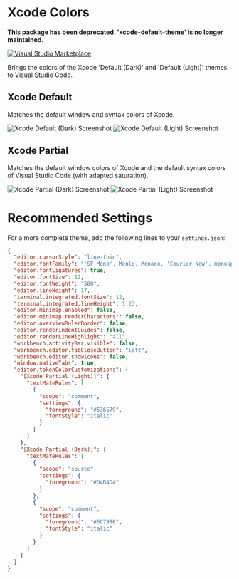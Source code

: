 # Xcode Colors

**This package has been deprecated. 'xcode-default-theme' is no longer maintained.**

[![Visual Studio Marketplace](https://img.shields.io/vscode-marketplace/v/smockle.xcode-default-theme.svg)](https://marketplace.visualstudio.com/items?itemName=smockle.xcode-default-theme)

Brings the colors of the Xcode 'Default (Dark)' and 'Default (Light)' themes to Visual Studio Code.

## Xcode Default

Matches the default window and syntax colors of Xcode.

![Xcode Default (Dark) Screenshot](https://github.com/smockle/xcode-default-theme/raw/master/default-dark.png?raw=true "Xcode Default (Dark) Screenshot")
![Xcode Default (Light) Screenshot](https://github.com/smockle/xcode-default-theme/raw/master/default-light.png?raw=true "Xcode Default (Light) Screenshot")

## Xcode Partial

Matches the default window colors of Xcode and the default syntax colors of Visual Studio Code (with adapted saturation).

![Xcode Partial (Dark) Screenshot](https://github.com/smockle/xcode-default-theme/raw/master/partial-dark.png?raw=true "Xcode Partial (Dark) Screenshot")
![Xcode Partial (Light) Screenshot](https://github.com/smockle/xcode-default-theme/raw/master/partial-light.png?raw=true "Xcode Partial (Light) Screenshot")

# Recommended Settings

For a more complete theme, add the following lines to your `settings.json`:

```JSON
{
  "editor.cursorStyle": "line-thin",
  "editor.fontFamily": "'SF Mono', Menlo, Monaco, 'Courier New', monospace",
  "editor.fontLigatures": true,
  "editor.fontSize": 12,
  "editor.fontWeight": "500",
  "editor.lineHeight": 17,
  "terminal.integrated.fontSize": 12,
  "terminal.integrated.lineHeight": 1.23,
  "editor.minimap.enabled": false,
  "editor.minimap.renderCharacters": false,
  "editor.overviewRulerBorder": false,
  "editor.renderIndentGuides": false,
  "editor.renderLineHighlight": "all",
  "workbench.activityBar.visible": false,
  "workbench.editor.tabCloseButton": "left",
  "workbench.editor.showIcons": false,
  "window.nativeTabs": true,
  "editor.tokenColorCustomizations": {
    "[Xcode Partial (Light)]": {
      "textMateRules": [
        {
          "scope": "comment",
          "settings": {
            "foreground": "#536579",
            "fontStyle": "italic"
          }
        }
      ]
    },
    "[Xcode Partial (Dark)]": {
      "textMateRules": [
        {
          "scope": "source",
          "settings": {
            "foreground": "#D4D4D4"
          }
        },
        {
          "scope": "comment",
          "settings": {
            "foreground": "#6C7986",
            "fontStyle": "italic"
          }
        }
      ]
    }
  }
}
```
